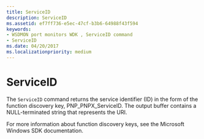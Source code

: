 ```yaml
---
title: ServiceID
description: ServiceID
ms.assetid: ef7ff736-e5ec-47cf-b3b6-64988f43f594
keywords:
- WSDMON port monitors WDK , ServiceID command
- ServiceID
ms.date: 04/20/2017
ms.localizationpriority: medium
---
```


# ServiceID


The `ServiceID` command returns the service identifier (ID) in the form of the function discovery key, PNP\_PNPX\_ServiceID. The output buffer contains a NULL-terminated string that represents the URI.

For more information about function discovery keys, see the Microsoft Windows SDK documentation.

 

 




